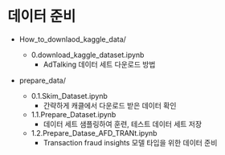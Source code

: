 # 데이터 준비

- How_to_downlaod_kaggle_data/
    - 0.download_kaggle_dataset.ipynb
        - AdTalking 데이터 세트 다운로드 방법


- prepare_data/
    - 0.1.Skim_Dataset.ipynb
        - 간략하게 캐클에서 다운로드 받은 데이터 확인
    - 1.1.Prepare_Dataset.ipynb
        - 데이터 세트 샘플링하여 훈련, 테스트 데이터 세트 저장
    - 1.2.Prepare_Datase_AFD_TRANt.ipynb        
        - Transaction fraud insights 모델 타입을 위한 데이터 준비


